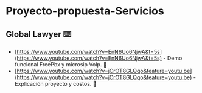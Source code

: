 # Proyecto-propuesta-Servicios
## Global Lawyer ⌨️
* [https://www.youtube.com/watch?v=EnN6Uo6NjwA&t=5s](https://www.youtube.com/watch?v=EnN6Uo6NjwA&t=5s) - Demo funcional FreePbx y microsip VoIp. 🚀 
* [https://www.youtube.com/watch?v=jCrOT8GLQqo&feature=youtu.be](https://www.youtube.com/watch?v=jCrOT8GLQqo&feature=youtu.be) - Explicación proyecto y costos. 📌


